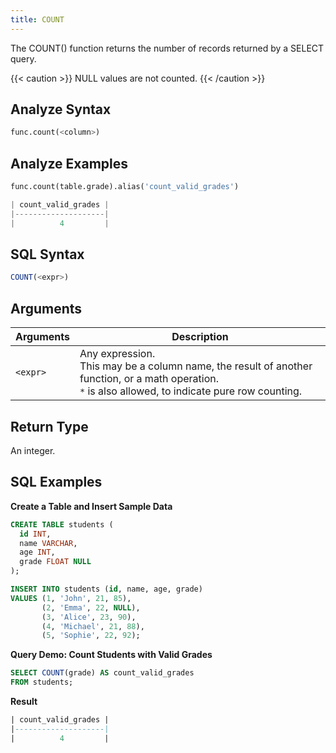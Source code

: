 ```yaml
---
title: COUNT
---
```


The COUNT() function returns the number of records returned by a SELECT query.

{{< caution >}}
NULL values are not counted.
{{< /caution >}}

## Analyze Syntax

```python
func.count(<column>)
```

## Analyze Examples
```python
func.count(table.grade).alias('count_valid_grades')

| count_valid_grades |
|--------------------|
|          4         |
```

## SQL Syntax

```sql
COUNT(<expr>)
```

## Arguments

| Arguments | Description                                                                                                                                                     |
|-----------|-----------------------------------------------------------------------------------------------------------------------------------------------------------------|
| `<expr>`  | Any expression. <br /> This may be a column name, the result of another function, or a math operation.<br />`*` is also allowed, to indicate pure row counting. |

## Return Type

An integer.

## SQL Examples

**Create a Table and Insert Sample Data**
```sql
CREATE TABLE students (
  id INT,
  name VARCHAR,
  age INT,
  grade FLOAT NULL
);

INSERT INTO students (id, name, age, grade)
VALUES (1, 'John', 21, 85),
       (2, 'Emma', 22, NULL),
       (3, 'Alice', 23, 90),
       (4, 'Michael', 21, 88),
       (5, 'Sophie', 22, 92);

```

**Query Demo: Count Students with Valid Grades**
```sql
SELECT COUNT(grade) AS count_valid_grades
FROM students;
```

**Result**
```sql
| count_valid_grades |
|--------------------|
|          4         |
```